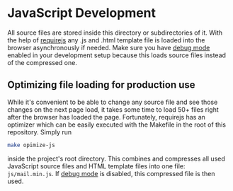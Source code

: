 # JavaScript Development

All source files are stored inside this directory or subdirectories of it. With the help of [requirejs](http://www.requirejs.org/)
any .js and .html template file is loaded into the browser asynchronously if needed. Make sure you have 
[debug mode](https://doc.owncloud.org/server/8.2/developer_manual/general/devenv.html#enabling-debug-mode) enabled in your development
setup because this loads source files instead of the compressed one.

## Optimizing file loading for production use

While it's convenient to be able to change any source file and see those changes on the next page load, it takes some
time to load 50+ files right after the browser has loaded the page. Fortunately, requirejs has an optimizer which can
be easily executed with the Makefile in the root of this repository. Simply run
```bash
make opimize-js
```
inside the project's root directory. This combines and compresses all used JavaScript source files and HTML template
files into one file: ``js/mail.min.js``. If [debug mode](https://doc.owncloud.org/server/8.2/developer_manual/general/devenv.html#enabling-debug-mode)
is disabled, this compressed file is then used.

